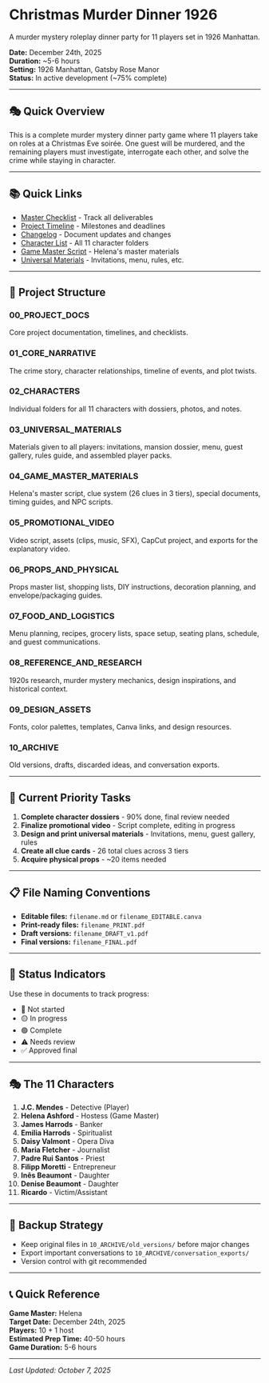 # Christmas Murder Dinner 1926

A murder mystery roleplay dinner party for 11 players set in 1926 Manhattan.

**Date:** December 24th, 2025  
**Duration:** ~5-6 hours  
**Setting:** 1926 Manhattan, Gatsby Rose Manor  
**Status:** In active development (~75% complete)

---

## 🎭 Quick Overview

This is a complete murder mystery dinner party game where 11 players take on roles at a Christmas Eve soirée. One guest will be murdered, and the remaining players must investigate, interrogate each other, and solve the crime while staying in character.

---

## 📚 Quick Links

- [Master Checklist](MASTER_CHECKLIST.md) - Track all deliverables
- [Project Timeline](PROJECT_TIMELINE.md) - Milestones and deadlines
- [Changelog](CHANGELOG.md) - Document updates and changes
- [Character List](../02_CHARACTERS/) - All 11 character folders
- [Game Master Script](../04_GAME_MASTER_MATERIALS/helena_master_script/) - Helena's master materials
- [Universal Materials](../03_UNIVERSAL_MATERIALS/) - Invitations, menu, rules, etc.

---

## 📂 Project Structure

### 00_PROJECT_DOCS
Core project documentation, timelines, and checklists.

### 01_CORE_NARRATIVE
The crime story, character relationships, timeline of events, and plot twists.

### 02_CHARACTERS
Individual folders for all 11 characters with dossiers, photos, and notes.

### 03_UNIVERSAL_MATERIALS
Materials given to all players: invitations, mansion dossier, menu, guest gallery, rules guide, and assembled player packs.

### 04_GAME_MASTER_MATERIALS
Helena's master script, clue system (26 clues in 3 tiers), special documents, timing guides, and NPC scripts.

### 05_PROMOTIONAL_VIDEO
Video script, assets (clips, music, SFX), CapCut project, and exports for the explanatory video.

### 06_PROPS_AND_PHYSICAL
Props master list, shopping lists, DIY instructions, decoration planning, and envelope/packaging guides.

### 07_FOOD_AND_LOGISTICS
Menu planning, recipes, grocery lists, space setup, seating plans, schedule, and guest communications.

### 08_REFERENCE_AND_RESEARCH
1920s research, murder mystery mechanics, design inspirations, and historical context.

### 09_DESIGN_ASSETS
Fonts, color palettes, templates, Canva links, and design resources.

### 10_ARCHIVE
Old versions, drafts, discarded ideas, and conversation exports.

---

## 🎯 Current Priority Tasks

1. **Complete character dossiers** - 90% done, final review needed
2. **Finalize promotional video** - Script complete, editing in progress
3. **Design and print universal materials** - Invitations, menu, guest gallery, rules
4. **Create all clue cards** - 26 total clues across 3 tiers
5. **Acquire physical props** - ~20 items needed

---

## 📋 File Naming Conventions

- **Editable files:** `filename.md` or `filename_EDITABLE.canva`
- **Print-ready files:** `filename_PRINT.pdf`
- **Draft versions:** `filename_DRAFT_v1.pdf`
- **Final versions:** `filename_FINAL.pdf`

---

## 🎨 Status Indicators

Use these in documents to track progress:

- 🔴 Not started
- 🟡 In progress
- 🟢 Complete
- ⚠️ Needs review
- ✅ Approved final

---

## 🎭 The 11 Characters

1. **J.C. Mendes** - Detective (Player)
2. **Helena Ashford** - Hostess (Game Master)
3. **James Harrods** - Banker
4. **Emilia Harrods** - Spiritualist
5. **Daisy Valmont** - Opera Diva
6. **Maria Fletcher** - Journalist
7. **Padre Rui Santos** - Priest
8. **Filipp Moretti** - Entrepreneur
9. **Inês Beaumont** - Daughter
10. **Denise Beaumont** - Daughter
11. **Ricardo** - Victim/Assistant

---

## 💾 Backup Strategy

- Keep original files in `10_ARCHIVE/old_versions/` before major changes
- Export important conversations to `10_ARCHIVE/conversation_exports/`
- Version control with git recommended

---

## 📞 Quick Reference

**Game Master:** Helena  
**Target Date:** December 24th, 2025  
**Players:** 10 + 1 host  
**Estimated Prep Time:** 40-50 hours  
**Game Duration:** 5-6 hours  

---

*Last Updated: October 7, 2025*
